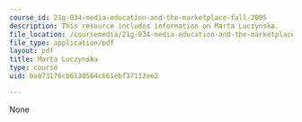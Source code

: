 ```yaml
---
course_id: 21g-034-media-education-and-the-marketplace-fall-2005
description: This resource includes information on Marta Luczynska.
file_location: /coursemedia/21g-034-media-education-and-the-marketplace-fall-2005/ba073176cb6130564c661ebf37112ee2_MIT21G_034F05_wsismartaluc.pdf
file_type: application/pdf
layout: pdf
title: Marta Luczynska
type: course
uid: ba073176cb6130564c661ebf37112ee2

---
```

None